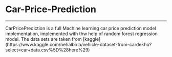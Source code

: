 <h1>Car-Price-Prediction</h1>
<hr>
CarPricePrediction is a full Machine learning car price prediction model implementation, implemented with thw help of random forest regression model.
The data sets are taken from [kaggle](https://www.kaggle.com/nehalbirla/vehicle-dataset-from-cardekho?select=car+data.csv%5D%28here%29)
